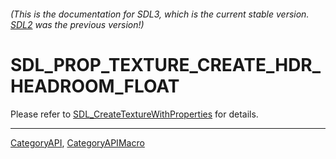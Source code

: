 ###### (This is the documentation for SDL3, which is the current stable version. [SDL2](https://wiki.libsdl.org/SDL2/) was the previous version!)
# SDL_PROP_TEXTURE_CREATE_HDR_HEADROOM_FLOAT

Please refer to [SDL_CreateTextureWithProperties](SDL_CreateTextureWithProperties) for details.

----
[CategoryAPI](CategoryAPI), [CategoryAPIMacro](CategoryAPIMacro)

